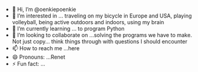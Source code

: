 - 👋 Hi, I’m @oenkiepoenkie
- 👀 I’m interested in ... traveling on my bicycle in Europe and USA, playing volleyball, being active outdoors and indoors, using my brain
- 🌱 I’m currently learning ... to program Python
- 💞️ I’m looking to collaborate on ...solving the programs we have to make. Not just copy... think things through with questions I should encounter
- 📫 How to reach me ...here
- 😄 Pronouns: ...Renet
- ⚡ Fun fact: ...

<!---
oenkiepoenkie/oenkiepoenkie is a ✨ special ✨ repository because its `README.md` (this file) appears on your GitHub profile.
You can click the Preview link to take a look at your changes.
--->

